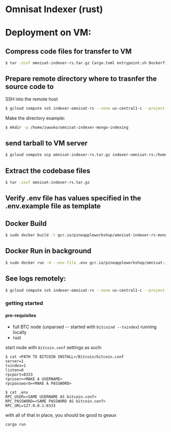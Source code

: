 # Omnisat Indexer (rust)

# Deployment on VM:
## Compress code files for transfer to VM
```bash
$ tar -zcvf omnisat-indexer-rs.tar.gz Cargo.toml entrypoint.sh Dockerfile src 
```
## Prepare remote directory where to trasnfer the source code to
SSH into the remote host
```bash
$ gcloud compute ssh indexer-omnisat-rs --zone us-central1-c --project pineappleworkshop
```
Make the directory example:
```bash
$ mkdir -p /home/zuwuko/omnisat-indexer-mongo-indexing
```
## send tarball to VM server
```bash
$ gcloud compute scp omnisat-indexer-rs.tar.gz indexer-omnisat-rs:/home/zuwuko/omnisat-indexer-mongo-indexing/ --zone us-central1-c --project pineappleworkshop
```
## Extract the codebase files
```bash
$ tar -zxvf omnisat-indexer-rs.tar.gz
```
## Verify .env file has values specified in the .env.example file as template

## Docker Build
```bash
$ sudo docker build -t gcr.io/pineappleworkshop/omnisat-indexer-rs-mongo-indexing:0.0.1 .
```
## Docker Run in background
```bash
$ sudo docker run -d --env-file .env gcr.io/pineappleworkshop/omnisat-indexer-rs-mongo-indexing:0.0.1
```
## See logs remotely:
```bash
$ gcloud compute ssh indexer-omnisat-rs --zone us-central1-c --project pineappleworkshop --command 'sudo docker logs -f <DOCKER-RUNNING-CONTAINER-ID>'
```

### getting started

#### pre-requisites
* full BTC node (unparsed -- started with `bitcoind --txindex`) running locally
* rust

start node with `bitcoin.conf` settings as such:
```shell
$ cat <PATH TO BITCOIN INSTALL>/Bitcoin/bitcoin.conf
server=1
txindex=1
listen=0
rpcport=8333
rpcuser=<MAKE A USERNAME>
rpcpassword=<MAKE A PASSWORD>
```


```shell
$ cat .env
RPC_USER=<SAME USERNAME AS bitcoin.conf>
RPC_PASSWORD=<SAME PASSWORD AS bitcoin.conf>
RPC_URL=127.0.0.1:8333
```
with all of that in place, you should be good to geaux

```shell
cargo run
```

